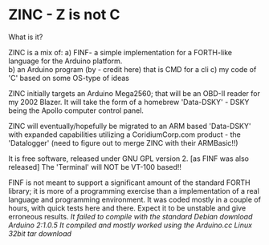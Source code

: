 # ZINC  -  Z is not C

What is it?

ZINC is a mix of: 
   a) FINF- a simple implementation for a FORTH-like language for the Arduino platform.  
   b) an Arduino program (by - credit here) that is CMD  for a cli 
   c) my code of 'C' based on some OS-type of ideas
    
ZINC initially targets an Arduino Mega2560; that will be an OBD-II reader for my 2002 Blazer.
    It will take the form of a homebrew 'Data-DSKY' - DSKY being the Apollo computer control panel.
    
ZINC will eventually/hopefully be migrated to an ARM based 'Data-DSKY' with expanded capabilities
    utilizing a CoridiumCorp.com product - the 'Datalogger'
    (need to figure out to merge ZINC with their ARMBasic!!)
    
It is free software, released under GNU GPL version 2. [as FINF was also released]
The 'Terminal' will NOT be VT-100 based!!


FINF is not meant to support a significant amount of the standard FORTH library; it is more of a programming exercise than a implementation of a real language and programming environment. It was coded mostly in a couple of hours, with quick tests here and there. Expect it to be unstable and give erroneous results.
  *It failed to compile with the standard Debian download Arduino 2:1.0.5
  It compiled and mostly worked using the Arduino.cc Linux 32bit tar download*
  
